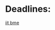 # Deadlines:
 [iit bme](https://www.iit.bme.hu/targyak/BMEVIIIAB02/%C3%BCtemterv-hat%C3%A1rid%C5%91k)
 
